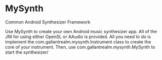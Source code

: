 # MySynth
Common Android Synthesizer Framework

Use MySynth to create your own Android music synthesizer app.  All of the JNI for using either OpenSL or AAudio is provided.
All you need to do is implement the com.gallantrealm.mysynth.Instrument class to create the core of your instrument.  Then,
use com.gallantrealm.mysynth.MySynth to start the synthesizer/
